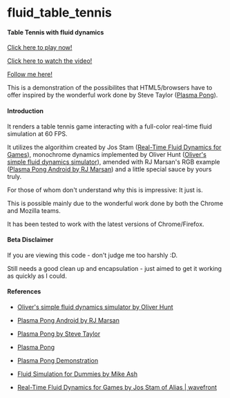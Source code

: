 fluid_table_tennis
===============

#### Table Tennis with fluid dynamics ####

[Click here to play now!](http://anirudhjoshi.github.io/fluid_table_tennis/)

[Click here to watch the video!](http://www.youtube.com/watch?v=gcF-ZenWEM4&feature=plcp)

[Follow me here!](https://www.twitter.com/anirudh_joshi)

This is a demonstration of the possibilites that HTML5/browsers have to offer inspired by the wonderful work done by Steve Taylor ([Plasma Pong](http://www.plasmapong.com/)).

#### Introduction ####

It renders a table tennis game interacting with a full-color real-time fluid simulation at 60 FPS.

It utilizes the algorithim created by Jos Stam ([Real-Time Fluid Dynamics for Games](http://www.autodeskresearch.com/pdf/GDC03.pdf)), monochrome dynamics implemented by Oliver Hunt ([Oliver's simple fluid dynamics simulator](http://nerget.com/fluidSim/)), amended with RJ Marsan's RGB example ([Plasma Pong Android by RJ Marsan](https://github.com/rjmarsan/PlasmaPongAndroid)) and a little special sauce by yours truly.

For those of whom don't understand why this is impressive: It just is.

This is possible mainly due to the wonderful work done by both the Chrome and Mozilla teams.

It has been tested to work with the latest versions of Chrome/Firefox.

#### Beta Disclaimer ####

If you are viewing this code - don't judge me too harshly :D.

Still needs a good clean up and encapsulation - just aimed to get it working as quickly as I could.

#### References ####

* [Oliver's simple fluid dynamics simulator by Oliver Hunt](http://nerget.com/fluidSim/)

* [Plasma Pong Android by RJ Marsan](https://github.com/rjmarsan/PlasmaPongAndroid)

* [Plasma Pong by Steve Taylor](http://www.plasmapong.com/)

* [Plasma Pong](http://en.wikipedia.org/wiki/Plasma_Pong)

* [Plasma Pong Demonstration](http://www.youtube.com/watch?v=NDjseVmruH8)

* [Fluid Simulation for Dummies by Mike Ash](http://mikeash.com/pyblog/fluid-simulation-for-dummies.html)

* [Real-Time Fluid Dynamics for Games by Jos Stam of Alias | wavefront](http://www.autodeskresearch.com/pdf/GDC03.pdf)
